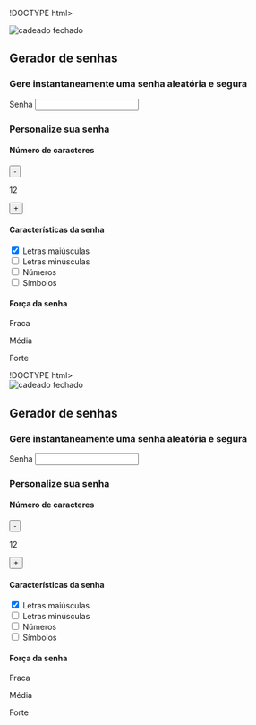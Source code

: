 !DOCTYPE html>
<html lang="pt-br">

<head>
    <meta charset="UTF-8">
    <meta name="viewport" content="width=device-width, initial-scale=1.0">
    <title>Gerador de senha</title>
    <link rel="stylesheet" href="style.css">
</head>

<body>
    <section class="conteudo">
        <div class="conteudo-titulo">
            <img src="unlock.svg" alt="cadeado fechado">
            <h2 class="titulo-principal">Gerador de senhas</h2>
            <h3 class="titulo-secundario">Gere instantaneamente uma senha aleatória e segura</h3>
        </div>
        <div class="conteudo-senha">
            <label for="senha">Senha</label>
            <input name="senha" type="text" id="campo-senha" readonly>
        </div>
        <div class="parametro">
            <h3 class="parametro-titulo">Personalize sua senha</h3>
            <div class="parametro-coluna__senha">
                <div class="parametro-senha">
                    <h4 class="parametro-senha__titulo">Número de caracteres</h4>
                    <div class="parametro-senha-botoes">
                        <button class="parametro-senha__botao">-</button>
                        <p class="parametro-senha__texto">12</p>
                        <button class="parametro-senha__botao">+</button>
                    </div>
                </div>               
                <div class="parametro-senha">
                    <h4 class="parametro-senha__titulo">Características da senha</h4>
                    <div class="parametro-senha-checkbox">
                        <input name="maiusculo" type="checkbox" class="checkbox" checked>
                        <label for="maiusculo">Letras maiúsculas</label>
                    </div>
                    <div class="parametro-senha-checkbox">
                        <input name="minusculo" type="checkbox" class="checkbox">
                        <label for="minusculo">Letras minúsculas</label>
                    </div>
                    <div class="parametro-senha-checkbox">
                        <input name="numero" type="checkbox" class="checkbox">
                        <label for="numero">Números</label>
                    </div>
                    <div class="parametro-senha-checkbox">
                        <input name="simbolo" type="checkbox" class="checkbox">
                        <label for="simbolo">Símbolos</label>
                    </div>
                </div>
                <div class="parametro-senha">
                    <h4 class="parametro-senha__titulo">Força da senha</h4>
                    <div class="barra"></div>
                    <div class="forca fraca"></div>
                    <div class="parametro-senha-textos">
                        <p>Fraca</p>
                        <p>Média</p>
                        <p>Forte</p>
                    </div>
                    <p class="entropia"></p>
                </div>
            </div>
        </div>
    </section>
    <script src="main.js"></script>
</body> 
</html>
!DOCTYPE html>
<html lang="pt-br">

<head>
    <meta charset="UTF-8">
    <meta name="viewport" content="width=device-width, initial-scale=1.0">
    <title>Gerador de senha</title>
    <link rel="stylesheet" href="style.css">
</head>

<body>
    <section class="conteudo">
        <div class="conteudo-titulo">
            <img src="unlock.svg" alt="cadeado fechado">
            <h2 class="titulo-principal">Gerador de senhas</h2>
            <h3 class="titulo-secundario">Gere instantaneamente uma senha aleatória e segura</h3>
        </div>
        <div class="conteudo-senha">
            <label for="senha">Senha</label>
            <input name="senha" type="text" id="campo-senha" readonly>
        </div>
        <div class="parametro">
            <h3 class="parametro-titulo">Personalize sua senha</h3>
            <div class="parametro-coluna__senha">
                <div class="parametro-senha">
                    <h4 class="parametro-senha__titulo">Número de caracteres</h4>
                    <div class="parametro-senha-botoes">
                        <button class="parametro-senha__botao">-</button>
                        <p class="parametro-senha__texto">12</p>
                        <button class="parametro-senha__botao">+</button>
                    </div>
                </div>               
                <div class="parametro-senha">
                    <h4 class="parametro-senha__titulo">Características da senha</h4>
                    <div class="parametro-senha-checkbox">
                        <input name="maiusculo" type="checkbox" class="checkbox" checked>
                        <label for="maiusculo">Letras maiúsculas</label>
                    </div>
                    <div class="parametro-senha-checkbox">
                        <input name="minusculo" type="checkbox" class="checkbox">
                        <label for="minusculo">Letras minúsculas</label>
                    </div>
                    <div class="parametro-senha-checkbox">
                        <input name="numero" type="checkbox" class="checkbox">
                        <label for="numero">Números</label>
                    </div>
                    <div class="parametro-senha-checkbox">
                        <input name="simbolo" type="checkbox" class="checkbox">
                        <label for="simbolo">Símbolos</label>
                    </div>
                </div>
                <div class="parametro-senha">
                    <h4 class="parametro-senha__titulo">Força da senha</h4>
                    <div class="barra"></div>
                    <div class="forca fraca"></div>
                    <div class="parametro-senha-textos">
                        <p>Fraca</p>
                        <p>Média</p>
                        <p>Forte</p>
                    </div>
                    <p class="entropia"></p>
                </div>
            </div>
        </div>
    </section>
    <script src="main.js"></script>
</body> 
</html>
